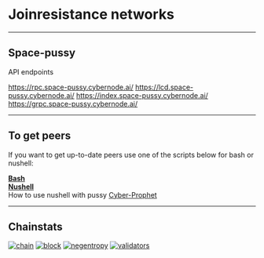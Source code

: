 # Joinresistance networks

-------

## Space-pussy

API endpoints

https://rpc.space-pussy.cybernode.ai/
https://lcd.space-pussy.cybernode.ai/
https://index.space-pussy.cybernode.ai/
https://grpc.space-pussy.cybernode.ai/

------
## To get peers

If you want to get up-to-date peers use one of the scripts below for bash or nushell:

**[Bash](get_peers/getpeers.sh)**  
**[Nushell](get_peers/getpeers.nu)**  
How to use nushell with pussy [Cyber-Prophet](https://github.com/cyber-prophet/cy)

------
## Chainstats

[![chain](https://img.shields.io/badge/Chain-space--pussy--success.svg?style=flat-square)](https://github.com/joinresistance/space-pussy/blob/main/docs/run_validator.md)
[![block](https://img.shields.io/badge/dynamic/json?color=blue&label=Block%20Height&query=%24.result.sync_info.latest_block_height&url=https://rpc.space-pussy.cybernode.ai/status&style=flat-square)]()
[![negentropy](https://img.shields.io/badge/dynamic/json?color=blue&label=-Entropy&query=%24.result.negentropy&url=https://lcd.space-pussy.cybernode.ai/rank/negentropy&style=flat-square)]()
[![validators](https://img.shields.io/badge/dynamic/json?label=Validators&query=%24.result.validators.length&url=https://rpc.space-pussy.cybernode.ai/validators%3F&style=flat-square)]()

